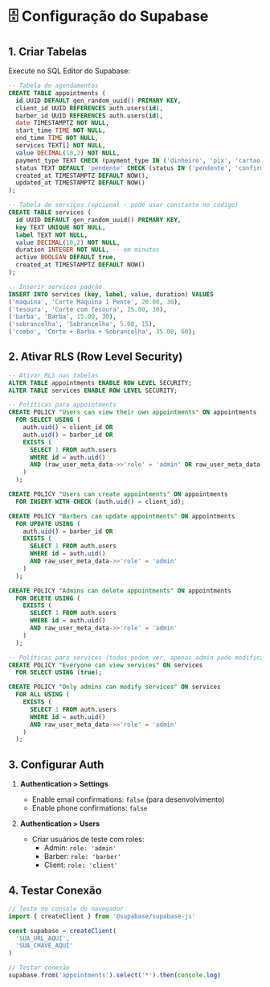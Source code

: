 # 🗄️ Configuração do Supabase

## 1. Criar Tabelas

Execute no SQL Editor do Supabase:

```sql
-- Tabela de agendamentos
CREATE TABLE appointments (
  id UUID DEFAULT gen_random_uuid() PRIMARY KEY,
  client_id UUID REFERENCES auth.users(id),
  barber_id UUID REFERENCES auth.users(id),
  date TIMESTAMPTZ NOT NULL,
  start_time TIME NOT NULL,
  end_time TIME NOT NULL,
  services TEXT[] NOT NULL,
  value DECIMAL(10,2) NOT NULL,
  payment_type TEXT CHECK (payment_type IN ('dinheiro', 'pix', 'cartao')),
  status TEXT DEFAULT 'pendente' CHECK (status IN ('pendente', 'confirmado', 'cancelado', 'finalizado')),
  created_at TIMESTAMPTZ DEFAULT NOW(),
  updated_at TIMESTAMPTZ DEFAULT NOW()
);

-- Tabela de serviços (opcional - pode usar constante no código)
CREATE TABLE services (
  id UUID DEFAULT gen_random_uuid() PRIMARY KEY,
  key TEXT UNIQUE NOT NULL,
  label TEXT NOT NULL,
  value DECIMAL(10,2) NOT NULL,
  duration INTEGER NOT NULL, -- em minutos
  active BOOLEAN DEFAULT true,
  created_at TIMESTAMPTZ DEFAULT NOW()
);

-- Inserir serviços padrão
INSERT INTO services (key, label, value, duration) VALUES
('maquina', 'Corte Máquina 1 Pente', 20.00, 30),
('tesoura', 'Corte com Tesoura', 25.00, 30),
('barba', 'Barba', 15.00, 30),
('sobrancelha', 'Sobrancelha', 5.00, 15),
('combo', 'Corte + Barba + Sobrancelha', 35.00, 60);
```

## 2. Ativar RLS (Row Level Security)

```sql
-- Ativar RLS nas tabelas
ALTER TABLE appointments ENABLE ROW LEVEL SECURITY;
ALTER TABLE services ENABLE ROW LEVEL SECURITY;

-- Políticas para appointments
CREATE POLICY "Users can view their own appointments" ON appointments
  FOR SELECT USING (
    auth.uid() = client_id OR 
    auth.uid() = barber_id OR
    EXISTS (
      SELECT 1 FROM auth.users 
      WHERE id = auth.uid() 
      AND (raw_user_meta_data->>'role' = 'admin' OR raw_user_meta_data->>'role' = 'barber')
    )
  );

CREATE POLICY "Users can create appointments" ON appointments
  FOR INSERT WITH CHECK (auth.uid() = client_id);

CREATE POLICY "Barbers can update appointments" ON appointments
  FOR UPDATE USING (
    auth.uid() = barber_id OR
    EXISTS (
      SELECT 1 FROM auth.users 
      WHERE id = auth.uid() 
      AND raw_user_meta_data->>'role' = 'admin'
    )
  );

CREATE POLICY "Admins can delete appointments" ON appointments
  FOR DELETE USING (
    EXISTS (
      SELECT 1 FROM auth.users 
      WHERE id = auth.uid() 
      AND raw_user_meta_data->>'role' = 'admin'
    )
  );

-- Políticas para services (todos podem ver, apenas admin pode modificar)
CREATE POLICY "Everyone can view services" ON services
  FOR SELECT USING (true);

CREATE POLICY "Only admins can modify services" ON services
  FOR ALL USING (
    EXISTS (
      SELECT 1 FROM auth.users 
      WHERE id = auth.uid() 
      AND raw_user_meta_data->>'role' = 'admin'
    )
  );
```

## 3. Configurar Auth

1. **Authentication > Settings**
   - Enable email confirmations: `false` (para desenvolvimento)
   - Enable phone confirmations: `false`

2. **Authentication > Users**
   - Criar usuários de teste com roles:
     - Admin: `role: 'admin'`
     - Barber: `role: 'barber'`
     - Client: `role: 'client'`

## 4. Testar Conexão

```javascript
// Teste no console do navegador
import { createClient } from '@supabase/supabase-js'

const supabase = createClient(
  'SUA_URL_AQUI',
  'SUA_CHAVE_AQUI'
)

// Testar conexão
supabase.from('appointments').select('*').then(console.log)
```
